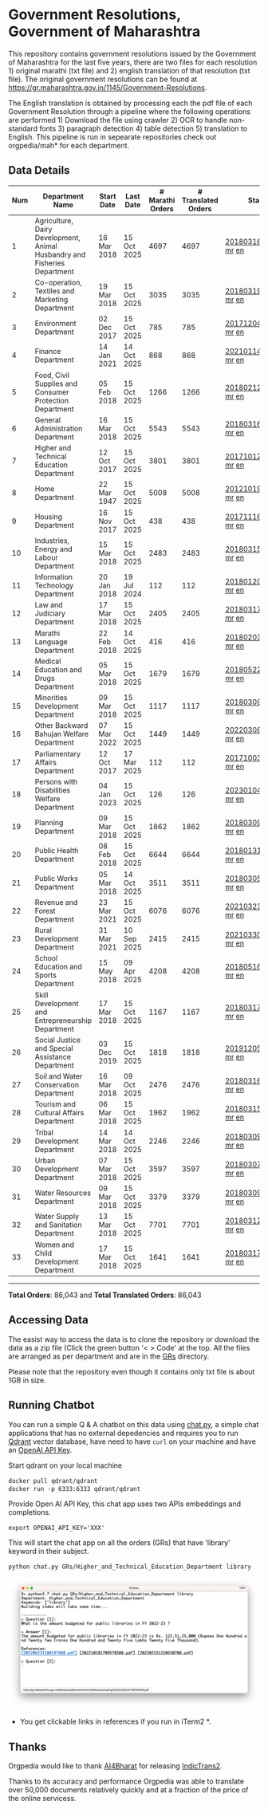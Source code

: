 # Government Resolutions, Government of Maharashtra

This repository contains government resolutions issued by the Government of Maharashtra for the last five years, there are two files for each resolution 1) original marathi (txt file) and 2) english translation of that resolution (txt file). The original government resolutions can be found at https://gr.maharashtra.gov.in/1145/Government-Resolutions.

The English translation is obtained by processing each the pdf file of each Government Resolution through a pipeline where the following operations are performed 1) Download the file using crawler 2) OCR to handle non-standard fonts 3) paragraph detection 4) table  detection 5) translation to English. This pipeline is run in sepearate repositories check out orgpedia/mah* for each department.


## Data Details

| Num | Department Name | Start Date | Last Date | # Marathi Orders | # Translated Orders | Starting Order | Last Order |
| --- | --------------- | ---------- | --------- | ---------------- | ------------------- | -------------- | ---------- |
| 1 | Agriculture, Dairy Development, Animal Husbandry and Fisheries Department | 16 Mar 2018 | 15 Oct 2025 | 4697 | 4697 | [201803161624182101.pdf](https://gr.maharashtra.gov.in/Site/Upload/Government%20Resolutions/English/201803161624182101.pdf) [mr](GRs/Agriculture,_Dairy_Development,_Animal_Husbandry_and_Fisheries_Department/201803161624182101.pdf.mr.txt) [en](GRs/Agriculture,_Dairy_Development,_Animal_Husbandry_and_Fisheries_Department/201803161624182101.pdf.en.txt) | [202510151720465801.pdf](https://gr.maharashtra.gov.in/Site/Upload/Government%20Resolutions/English/202510151720465801.pdf) [mr](GRs/Agriculture,_Dairy_Development,_Animal_Husbandry_and_Fisheries_Department/202510151720465801.pdf.mr.txt) [en](GRs/Agriculture,_Dairy_Development,_Animal_Husbandry_and_Fisheries_Department/202510151720465801.pdf.en.txt) |
| 2 | Co-operation, Textiles and Marketing Department | 19 Mar 2018 | 15 Oct 2025 | 3035 | 3035 | [201803191257576702.pdf](https://gr.maharashtra.gov.in/Site/Upload/Government%20Resolutions/English/201803191257576702.pdf) [mr](GRs/Co-operation,_Textiles_and_Marketing_Department/201803191257576702.pdf.mr.txt) [en](GRs/Co-operation,_Textiles_and_Marketing_Department/201803191257576702.pdf.en.txt) | [202510151742156602.pdf](https://gr.maharashtra.gov.in/Site/Upload/Government%20Resolutions/English/202510151742156602.pdf) [mr](GRs/Co-operation,_Textiles_and_Marketing_Department/202510151742156602.pdf.mr.txt) [en](GRs/Co-operation,_Textiles_and_Marketing_Department/202510151742156602.pdf.en.txt) |
| 3 | Environment Department | 02 Dec 2017 | 15 Oct 2025 | 785 | 785 | [201712041147216904.pdf](https://gr.maharashtra.gov.in/Site/Upload/Government%20Resolutions/English/201712041147216904.pdf) [mr](GRs/Environment_Department/201712041147216904.pdf.mr.txt) [en](GRs/Environment_Department/201712041147216904.pdf.en.txt) | [202510151519084304.pdf](https://gr.maharashtra.gov.in/Site/Upload/Government%20Resolutions/English/202510151519084304.pdf) [mr](GRs/Environment_Department/202510151519084304.pdf.mr.txt) [en](GRs/Environment_Department/202510151519084304.pdf.en.txt) |
| 4 | Finance Department | 14 Jan 2021 | 14 Oct 2025 | 868 | 868 | [202101141237329905.pdf](https://gr.maharashtra.gov.in/Site/Upload/Government%20Resolutions/English/202101141237329905.pdf) [mr](GRs/Finance_Department/202101141237329905.pdf.mr.txt) [en](GRs/Finance_Department/202101141237329905.pdf.en.txt) | [202510141214358305.pdf](https://gr.maharashtra.gov.in/Site/Upload/Government%20Resolutions/English/202510141214358305.pdf) [mr](GRs/Finance_Department/202510141214358305.pdf.mr.txt) [en](GRs/Finance_Department/202510141214358305.pdf.en.txt) |
| 5 | Food, Civil Supplies and Consumer Protection Department | 05 Feb 2018 | 15 Oct 2025 | 1266 | 1266 | [201802121244545806.pdf](https://gr.maharashtra.gov.in/Site/Upload/Government%20Resolutions/English/201802121244545806.pdf) [mr](GRs/Food,_Civil_Supplies_and_Consumer_Protection_Department/201802121244545806.pdf.mr.txt) [en](GRs/Food,_Civil_Supplies_and_Consumer_Protection_Department/201802121244545806.pdf.en.txt) | [202510151803267106.pdf](https://gr.maharashtra.gov.in/Site/Upload/Government%20Resolutions/English/202510151803267106.pdf) [mr](GRs/Food,_Civil_Supplies_and_Consumer_Protection_Department/202510151803267106.pdf.mr.txt) [en](GRs/Food,_Civil_Supplies_and_Consumer_Protection_Department/202510151803267106.pdf.en.txt) |
| 6 | General Administration Department | 16 Mar 2018 | 15 Oct 2025 | 5543 | 5543 | [201803161224022707.pdf](https://gr.maharashtra.gov.in/Site/Upload/Government%20Resolutions/English/201803161224022707.pdf) [mr](GRs/General_Administration_Department/201803161224022707.pdf.mr.txt) [en](GRs/General_Administration_Department/201803161224022707.pdf.en.txt) | [202510151851487307.pdf](https://gr.maharashtra.gov.in/Site/Upload/Government%20Resolutions/English/202510151851487307.pdf) [mr](GRs/General_Administration_Department/202510151851487307.pdf.mr.txt) [en](GRs/General_Administration_Department/202510151851487307.pdf.en.txt) |
| 7 | Higher and Technical Education Department | 12 Oct 2017 | 15 Oct 2025 | 3801 | 3801 | [201710121514029708.pdf](https://gr.maharashtra.gov.in/Site/Upload/Government%20Resolutions/English/201710121514029708.pdf) [mr](GRs/Higher_and_Technical_Education_Department/201710121514029708.pdf.mr.txt) [en](GRs/Higher_and_Technical_Education_Department/201710121514029708.pdf.en.txt) | [202510151834390908.pdf](https://gr.maharashtra.gov.in/Site/Upload/Government%20Resolutions/English/202510151834390908....pdf) [mr](GRs/Higher_and_Technical_Education_Department/202510151834390908.pdf.mr.txt) [en](GRs/Higher_and_Technical_Education_Department/202510151834390908.pdf.en.txt) |
| 8 | Home Department | 22 Mar 1947 | 15 Oct 2025 | 5008 | 5008 | [201210191648552129.pdf](https://gr.maharashtra.gov.in/Site/Upload/Government%20Resolutions/English/201210191648552129.pdf) [mr](GRs/Home_Department/201210191648552129.pdf.mr.txt) [en](GRs/Home_Department/201210191648552129.pdf.en.txt) | [202510151411225229.pdf](https://gr.maharashtra.gov.in/Site/Upload/Government%20Resolutions/English/202510151411225229.pdf) [mr](GRs/Home_Department/202510151411225229.pdf.mr.txt) [en](GRs/Home_Department/202510151411225229.pdf.en.txt) |
| 9 | Housing Department | 16 Nov 2017 | 15 Oct 2025 | 438 | 438 | [201711161447076609.pdf](https://gr.maharashtra.gov.in/Site/Upload/Government%20Resolutions/English/201711161447076609.pdf) [mr](GRs/Housing_Department/201711161447076609.pdf.mr.txt) [en](GRs/Housing_Department/201711161447076609.pdf.en.txt) | [202510151120321609.pdf](https://gr.maharashtra.gov.in/Site/Upload/Government%20Resolutions/English/202510151120321609.pdf) [mr](GRs/Housing_Department/202510151120321609.pdf.mr.txt) [en](GRs/Housing_Department/202510151120321609.pdf.en.txt) |
| 10 | Industries, Energy and Labour Department | 15 Mar 2018 | 15 Oct 2025 | 2483 | 2483 | [201803151204055010.pdf](https://gr.maharashtra.gov.in/Site/Upload/Government%20Resolutions/English/201803151204055010.pdf) [mr](GRs/Industries,_Energy_and_Labour_Department/201803151204055010.pdf.mr.txt) [en](GRs/Industries,_Energy_and_Labour_Department/201803151204055010.pdf.en.txt) | [202510151739353910.pdf](https://gr.maharashtra.gov.in/Site/Upload/Government%20Resolutions/English/202510151739353910.pdf) [mr](GRs/Industries,_Energy_and_Labour_Department/202510151739353910.pdf.mr.txt) [en](GRs/Industries,_Energy_and_Labour_Department/202510151739353910.pdf.en.txt) |
| 11 | Information Technology Department | 20 Jan 2018 | 19 Jul 2024 | 112 | 112 | [201801201843024511.pdf](https://gr.maharashtra.gov.in/Site/Upload/Government%20Resolutions/English/201801201843024511.pdf) [mr](GRs/Information_Technology_Department/201801201843024511.pdf.mr.txt) [en](GRs/Information_Technology_Department/201801201843024511.pdf.en.txt) | [202407191742379111.pdf](https://gr.maharashtra.gov.in/Site/Upload/Government%20Resolutions/English/202407191742379111.pdf) [mr](GRs/Information_Technology_Department/202407191742379111.pdf.mr.txt) [en](GRs/Information_Technology_Department/202407191742379111.pdf.en.txt) |
| 12 | Law and Judiciary Department | 17 Mar 2018 | 15 Oct 2025 | 2405 | 2405 | [201803171129290212.pdf](https://gr.maharashtra.gov.in/Site/Upload/Government%20Resolutions/English/201803171129290212.pdf) [mr](GRs/Law_and_Judiciary_Department/201803171129290212.pdf.mr.txt) [en](GRs/Law_and_Judiciary_Department/201803171129290212.pdf.en.txt) | [202510151108227612.pdf](https://gr.maharashtra.gov.in/Site/Upload/Government%20Resolutions/English/202510151108227612.pdf) [mr](GRs/Law_and_Judiciary_Department/202510151108227612.pdf.mr.txt) [en](GRs/Law_and_Judiciary_Department/202510151108227612.pdf.en.txt) |
| 13 | Marathi Language Department | 22 Feb 2018 | 14 Oct 2025 | 416 | 416 | [201802031549154233.pdf](https://gr.maharashtra.gov.in/Site/Upload/Government%20Resolutions/English/201802031549154233.pdf) [mr](GRs/Marathi_Language_Department/201802031549154233.pdf.mr.txt) [en](GRs/Marathi_Language_Department/201802031549154233.pdf.en.txt) | [202510141557572633.pdf](https://gr.maharashtra.gov.in/Site/Upload/Government%20Resolutions/English/202510141557572633.pdf) [mr](GRs/Marathi_Language_Department/202510141557572633.pdf.mr.txt) [en](GRs/Marathi_Language_Department/202510141557572633.pdf.en.txt) |
| 14 | Medical Education and Drugs Department | 05 Mar 2018 | 15 Oct 2025 | 1679 | 1679 | [201805221424292513.pdf](https://gr.maharashtra.gov.in/Site/Upload/Government%20Resolutions/English/201805221424292513.pdf) [mr](GRs/Medical_Education_and_Drugs_Department/201805221424292513.pdf.mr.txt) [en](GRs/Medical_Education_and_Drugs_Department/201805221424292513.pdf.en.txt) | [202510151212039313.pdf](https://gr.maharashtra.gov.in/Site/Upload/Government%20Resolutions/English/202510151212039313.pdf) [mr](GRs/Medical_Education_and_Drugs_Department/202510151212039313.pdf.mr.txt) [en](GRs/Medical_Education_and_Drugs_Department/202510151212039313.pdf.en.txt) |
| 15 | Minorities Development Department | 09 Mar 2018 | 15 Oct 2025 | 1117 | 1117 | [201803091218355314.pdf](https://gr.maharashtra.gov.in/Site/Upload/Government%20Resolutions/English/201803091218355314.pdf) [mr](GRs/Minorities_Development_Department/201803091218355314.pdf.mr.txt) [en](GRs/Minorities_Development_Department/201803091218355314.pdf.en.txt) | [202510151451070514.pdf](https://gr.maharashtra.gov.in/Site/Upload/Government%20Resolutions/English/202510151451070514.pdf) [mr](GRs/Minorities_Development_Department/202510151451070514.pdf.mr.txt) [en](GRs/Minorities_Development_Department/202510151451070514.pdf.en.txt) |
| 16 | Other Backward Bahujan Welfare Department | 07 Mar 2022 | 15 Oct 2025 | 1449 | 1449 | [202203081752439334.pdf](https://gr.maharashtra.gov.in/Site/Upload/Government%20Resolutions/English/202203081752439334.pdf) [mr](GRs/Other_Backward_Bahujan_Welfare_Department/202203081752439334.pdf.mr.txt) [en](GRs/Other_Backward_Bahujan_Welfare_Department/202203081752439334.pdf.en.txt) | [202510151631367334.pdf](https://gr.maharashtra.gov.in/Site/Upload/Government%20Resolutions/English/202510151631367334.pdf) [mr](GRs/Other_Backward_Bahujan_Welfare_Department/202510151631367334.pdf.mr.txt) [en](GRs/Other_Backward_Bahujan_Welfare_Department/202510151631367334.pdf.en.txt) |
| 17 | Parliamentary Affairs Department | 12 Oct 2017 | 17 Mar 2025 | 112 | 112 | [201710031642378615.pdf](https://gr.maharashtra.gov.in/Site/Upload/Government%20Resolutions/English/201710031642378615.pdf) [mr](GRs/Parliamentary_Affairs_Department/201710031642378615.pdf.mr.txt) [en](GRs/Parliamentary_Affairs_Department/201710031642378615.pdf.en.txt) | [202503171104518215.pdf](https://gr.maharashtra.gov.in/Site/Upload/Government%20Resolutions/English/202503171104518215.pdf) [mr](GRs/Parliamentary_Affairs_Department/202503171104518215.pdf.mr.txt) [en](GRs/Parliamentary_Affairs_Department/202503171104518215.pdf.en.txt) |
| 18 | Persons with Disabilities Welfare Department | 04 Jan 2023 | 15 Oct 2025 | 126 | 126 | [202301041906309635.pdf](https://gr.maharashtra.gov.in/Site/Upload/Government%20Resolutions/English/202301041906309635.pdf) [mr](GRs/Persons_with_Disabilities_Welfare_Department/202301041906309635.pdf.mr.txt) [en](GRs/Persons_with_Disabilities_Welfare_Department/202301041906309635.pdf.en.txt) | [202510151201392235.pdf](https://gr.maharashtra.gov.in/Site/Upload/Government%20Resolutions/English/202510151201392235.pdf) [mr](GRs/Persons_with_Disabilities_Welfare_Department/202510151201392235.pdf.mr.txt) [en](GRs/Persons_with_Disabilities_Welfare_Department/202510151201392235.pdf.en.txt) |
| 19 | Planning Department | 09 Mar 2018 | 15 Oct 2025 | 1862 | 1862 | [201803091441032716.pdf](https://gr.maharashtra.gov.in/Site/Upload/Government%20Resolutions/English/201803091441032716.pdf) [mr](GRs/Planning_Department/201803091441032716.pdf.mr.txt) [en](GRs/Planning_Department/201803091441032716.pdf.en.txt) | [202510151240257616.pdf](https://gr.maharashtra.gov.in/Site/Upload/Government%20Resolutions/English/202510151240257616.pdf) [mr](GRs/Planning_Department/202510151240257616.pdf.mr.txt) [en](GRs/Planning_Department/202510151240257616.pdf.en.txt) |
| 20 | Public Health Department | 08 Feb 2018 | 15 Oct 2025 | 6644 | 6644 | [201801311722275417.pdf](https://gr.maharashtra.gov.in/Site/Upload/Government%20Resolutions/English/201801311722275417.pdf) [mr](GRs/Public_Health_Department/201801311722275417.pdf.mr.txt) [en](GRs/Public_Health_Department/201801311722275417.pdf.en.txt) | [202510151208476117.pdf](https://gr.maharashtra.gov.in/Site/Upload/Government%20Resolutions/English/202510151208476117.pdf) [mr](GRs/Public_Health_Department/202510151208476117.pdf.mr.txt) [en](GRs/Public_Health_Department/202510151208476117.pdf.en.txt) |
| 21 | Public Works Department | 05 Mar 2018 | 14 Oct 2025 | 3511 | 3511 | [201803051515468118.pdf](https://gr.maharashtra.gov.in/Site/Upload/Government%20Resolutions/English/201803051515468118.pdf) [mr](GRs/Public_Works_Department/201803051515468118.pdf.mr.txt) [en](GRs/Public_Works_Department/201803051515468118.pdf.en.txt) | [202510141744408318.pdf](https://gr.maharashtra.gov.in/Site/Upload/Government%20Resolutions/English/202510141744408318.pdf) [mr](GRs/Public_Works_Department/202510141744408318.pdf.mr.txt) [en](GRs/Public_Works_Department/202510141744408318.pdf.en.txt) |
| 22 | Revenue and Forest Department | 23 Mar 2021 | 15 Oct 2025 | 6076 | 6076 | [202103231328393119.pdf](https://gr.maharashtra.gov.in/Site/Upload/Government%20Resolutions/English/202103231328393119.pdf) [mr](GRs/Revenue_and_Forest_Department/202103231328393119.pdf.mr.txt) [en](GRs/Revenue_and_Forest_Department/202103231328393119.pdf.en.txt) | [202510151758414519.pdf](https://gr.maharashtra.gov.in/Site/Upload/Government%20Resolutions/English/202510151758414519.pdf) [mr](GRs/Revenue_and_Forest_Department/202510151758414519.pdf.mr.txt) [en](GRs/Revenue_and_Forest_Department/202510151758414519.pdf.en.txt) |
| 23 | Rural Development Department | 31 Mar 2021 | 10 Sep 2025 | 2415 | 2415 | [202103301021181120.pdf](https://gr.maharashtra.gov.in/Site/Upload/Government%20Resolutions/English/202103301021181120.pdf) [mr](GRs/Rural_Development_Department/202103301021181120.pdf.mr.txt) [en](GRs/Rural_Development_Department/202103301021181120.pdf.en.txt) | [202509101416151320.pdf](https://gr.maharashtra.gov.in/Site/Upload/Government%20Resolutions/English/202509101416151320.pdf) [mr](GRs/Rural_Development_Department/202509101416151320.pdf.mr.txt) [en](GRs/Rural_Development_Department/202509101416151320.pdf.en.txt) |
| 24 | School Education and Sports Department | 15 May 2018 | 09 Apr 2025 | 4208 | 4208 | [201805161114241221.pdf](https://gr.maharashtra.gov.in/Site/Upload/Government%20Resolutions/English/201805161114241221.pdf) [mr](GRs/School_Education_and_Sports_Department/201805161114241221.pdf.mr.txt) [en](GRs/School_Education_and_Sports_Department/201805161114241221.pdf.en.txt) | [202504091555078221.pdf](https://gr.maharashtra.gov.in/Site/Upload/Government%20Resolutions/English/202504091555078221.pdf) [mr](GRs/School_Education_and_Sports_Department/202504091555078221.pdf.mr.txt) [en](GRs/School_Education_and_Sports_Department/202504091555078221.pdf.en.txt) |
| 25 | Skill Development and Entrepreneurship Department | 17 Mar 2018 | 15 Oct 2025 | 1167 | 1167 | [201803171322099003.pdf](https://gr.maharashtra.gov.in/Site/Upload/Government%20Resolutions/English/201803171322099003.pdf) [mr](GRs/Skill_Development_and_Entrepreneurship_Department/201803171322099003.pdf.mr.txt) [en](GRs/Skill_Development_and_Entrepreneurship_Department/201803171322099003.pdf.en.txt) | [202510151311183803.pdf](https://gr.maharashtra.gov.in/Site/Upload/Government%20Resolutions/English/202510151311183803.pdf) [mr](GRs/Skill_Development_and_Entrepreneurship_Department/202510151311183803.pdf.mr.txt) [en](GRs/Skill_Development_and_Entrepreneurship_Department/202510151311183803.pdf.en.txt) |
| 26 | Social Justice and Special Assistance Department | 03 Dec 2019 | 15 Oct 2025 | 1818 | 1818 | [201912051107011622.pdf](https://gr.maharashtra.gov.in/Site/Upload/Government%20Resolutions/English/201912051107011622.pdf) [mr](GRs/Social_Justice_and_Special_Assistance_Department/201912051107011622.pdf.mr.txt) [en](GRs/Social_Justice_and_Special_Assistance_Department/201912051107011622.pdf.en.txt) | [202510151827468422.pdf](https://gr.maharashtra.gov.in/Site/Upload/Government%20Resolutions/English/202510151827468422.pdf) [mr](GRs/Social_Justice_and_Special_Assistance_Department/202510151827468422.pdf.mr.txt) [en](GRs/Social_Justice_and_Special_Assistance_Department/202510151827468422.pdf.en.txt) |
| 27 | Soil and Water Conservation Department | 16 Mar 2018 | 09 Oct 2025 | 2476 | 2476 | [201803161247582426.pdf](https://gr.maharashtra.gov.in/Site/Upload/Government%20Resolutions/English/201803161247582426.pdf) [mr](GRs/Soil_and_Water_Conservation_Department/201803161247582426.pdf.mr.txt) [en](GRs/Soil_and_Water_Conservation_Department/201803161247582426.pdf.en.txt) | [202510091828070026.pdf](https://gr.maharashtra.gov.in/Site/Upload/Government%20Resolutions/English/202510091828070026.pdf) [mr](GRs/Soil_and_Water_Conservation_Department/202510091828070026.pdf.mr.txt) [en](GRs/Soil_and_Water_Conservation_Department/202510091828070026.pdf.en.txt) |
| 28 | Tourism and Cultural Affairs Department | 06 Mar 2018 | 15 Oct 2025 | 1962 | 1962 | [201803151055091823.pdf](https://gr.maharashtra.gov.in/Site/Upload/Government%20Resolutions/English/201803151055091823.pdf) [mr](GRs/Tourism_and_Cultural_Affairs_Department/201803151055091823.pdf.mr.txt) [en](GRs/Tourism_and_Cultural_Affairs_Department/201803151055091823.pdf.en.txt) | [202510151520411323.pdf](https://gr.maharashtra.gov.in/Site/Upload/Government%20Resolutions/English/202510151520411323.pdf) [mr](GRs/Tourism_and_Cultural_Affairs_Department/202510151520411323.pdf.mr.txt) [en](GRs/Tourism_and_Cultural_Affairs_Department/202510151520411323.pdf.en.txt) |
| 29 | Tribal Development Department | 14 Mar 2018 | 14 Oct 2025 | 2246 | 2246 | [201803091105184924.pdf](https://gr.maharashtra.gov.in/Site/Upload/Government%20Resolutions/English/201803091105184924.pdf) [mr](GRs/Tribal_Development_Department/201803091105184924.pdf.mr.txt) [en](GRs/Tribal_Development_Department/201803091105184924.pdf.en.txt) | [202510141022502124.pdf](https://gr.maharashtra.gov.in/Site/Upload/Government%20Resolutions/English/202510141022502124.pdf) [mr](GRs/Tribal_Development_Department/202510141022502124.pdf.mr.txt) [en](GRs/Tribal_Development_Department/202510141022502124.pdf.en.txt) |
| 30 | Urban Development Department | 07 Mar 2018 | 15 Oct 2025 | 3597 | 3597 | [201803071203178325.pdf](https://gr.maharashtra.gov.in/Site/Upload/Government%20Resolutions/English/201803071203178325.pdf) [mr](GRs/Urban_Development_Department/201803071203178325.pdf.mr.txt) [en](GRs/Urban_Development_Department/201803071203178325.pdf.en.txt) | [202510151840096425.pdf](https://gr.maharashtra.gov.in/Site/Upload/Government%20Resolutions/English/202510151840096425.pdf) [mr](GRs/Urban_Development_Department/202510151840096425.pdf.mr.txt) [en](GRs/Urban_Development_Department/202510151840096425.pdf.en.txt) |
| 31 | Water Resources Department | 09 Mar 2018 | 15 Oct 2025 | 3379 | 3379 | [201803091034435527.pdf](https://gr.maharashtra.gov.in/Site/Upload/Government%20Resolutions/English/201803091034435527.pdf) [mr](GRs/Water_Resources_Department/201803091034435527.pdf.mr.txt) [en](GRs/Water_Resources_Department/201803091034435527.pdf.en.txt) | [202510151247043027.pdf](https://gr.maharashtra.gov.in/Site/Upload/Government%20Resolutions/English/202510151247043027.pdf) [mr](GRs/Water_Resources_Department/202510151247043027.pdf.mr.txt) [en](GRs/Water_Resources_Department/202510151247043027.pdf.en.txt) |
| 32 | Water Supply and Sanitation Department | 13 Mar 2018 | 15 Oct 2025 | 7701 | 7701 | [201803121414108428.pdf](https://gr.maharashtra.gov.in/Site/Upload/Government%20Resolutions/English/201803121414108428.pdf) [mr](GRs/Water_Supply_and_Sanitation_Department/201803121414108428.pdf.mr.txt) [en](GRs/Water_Supply_and_Sanitation_Department/201803121414108428.pdf.en.txt) | [202510151416551428.pdf](https://gr.maharashtra.gov.in/Site/Upload/Government%20Resolutions/English/202510151416551428.pdf) [mr](GRs/Water_Supply_and_Sanitation_Department/202510151416551428.pdf.mr.txt) [en](GRs/Water_Supply_and_Sanitation_Department/202510151416551428.pdf.en.txt) |
| 33 | Women and Child Development Department | 17 Mar 2018 | 15 Oct 2025 | 1641 | 1641 | [201803171539444330.pdf](https://gr.maharashtra.gov.in/Site/Upload/Government%20Resolutions/English/201803171539444330.pdf) [mr](GRs/Women_and_Child_Development_Department/201803171539444330.pdf.mr.txt) [en](GRs/Women_and_Child_Development_Department/201803171539444330.pdf.en.txt) | [202510151302405030.pdf](https://gr.maharashtra.gov.in/Site/Upload/Government%20Resolutions/English/202510151302405030.pdf) [mr](GRs/Women_and_Child_Development_Department/202510151302405030.pdf.mr.txt) [en](GRs/Women_and_Child_Development_Department/202510151302405030.pdf.en.txt) |
----------------------------------------------------------------------------------------------------

**Total Orders**: 86,043 and **Total Translated Orders**: 86,043
## Accessing Data

The easist way to access the data is to clone the repository or download the data as a zip file (Click the green button '< > Code' at the top. All the files are arranged as per department and are in the [GRs](GRs) directory.

Please note that the repository even though it contains only txt file is about 1GB in size.

## Running Chatbot

You can run a simple Q & A chatbot on this data using [chat.py](chat.py), a simple chat applications that has no external depedencies and requires you to run [Qdrant](https://qdrant.tech/) vector database, have need to have `curl` on your machine and have an [OpenAI API Key](https://help.openai.com/en/articles/4936850-where-do-i-find-my-secret-api-key).

Start qdrant on your local machine
```shell
docker pull qdrant/qdrant
docker run -p 6333:6333 qdrant/qdrant
```

Provide Open AI API Key, this chat app uses two APIs embeddings and completions.
```shell
export OPENAI_API_KEY='XXX'
```

This will start the chat app on all the orders (GRs) that have 'library' keyword in their subject.

```shell
python chat.py GRs/Higher_and_Technical_Education_Department library
```

![screenshot of running chat.py](screenshot.png)

* You get clickable links in references if you run in iTerm2 *.

## Thanks

Orgpedia would like to thank [AI4Bharat](https://ai4bharat.iitm.ac.in/) for releasing [IndicTrans2](https://github.com/AI4Bharat/IndicTrans2).

Thanks to its accuracy and performance Orgpedia was able to translate over 50,000 documents relatively quickly and at a fraction of the price of the online servicess.

